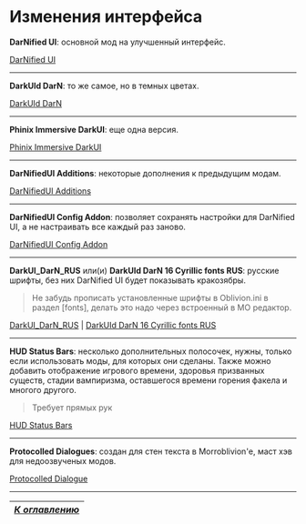 # Изменения интерфейса

**DarNified UI**: основной мод на улучшенный интерфейс.

[DarNified UI](https://www.nexusmods.com/oblivion/mods/10763)

------

**DarkUId DarN**: то же самое, но в темных цветах.

[DarkUId DarN](https://www.nexusmods.com/oblivion/mods/11280)
  
------

**Phinix Immersive DarkUI**: еще одна версия.

[Phinix Immersive DarkUI](https://www.nexusmods.com/oblivion/mods/7698)

------

**DarNifiedUI Additions**: некоторые дополнения к предыдущим модам.

[DarNifiedUI Additions](http://www.nexusmods.com/oblivion/mods/22163/)

------

**DarNifiedUI Config Addon**: позволяет сохранять настройки для DarNified UI, а не настраивать все каждый раз заново.

[DarNifiedUI Config Addon](http://www.nexusmods.com/oblivion/mods/34792/)

------

**DarkUI_DarN_RUS** или(и) **DarkUId DarN 16 Cyrillic fonts RUS**: русские шрифты, без них DarNified UI будет показывать кракозябры.

> Не забудь прописать установленные шрифты в Oblivion.ini в раздел [fonts], делать это надо через встроенный в MO редактор.

[DarkUI_DarN_RUS](https://www.nexusmods.com/oblivion/mods/25898) | [DarkUId DarN 16 Cyrillic fonts RUS](https://www.nexusmods.com/oblivion/mods/23331)

------

**HUD Status Bars**: несколько дополнительных полосочек, нужны, только если использовать моды, для которых они сделаны. Также можно добавить отображение игрового времени, здоровья призванных существ, стадии вампиризма, оставшегося времени горения факела и многого другого. 

>Требует прямых рук

[HUD Status Bars](https://www.nexusmods.com/oblivion/mods/34905)

------

**Protocolled Dialogues**: создан для стен текста в Morroblivion'е, маст хэв для недоозвученых модов.

[Protocolled Dialogue](http://morroblivion.com/forums/morroblivion/mods/2319)

------

|[*К оглавлению*](../Оглавление.md)|
|:---:|
